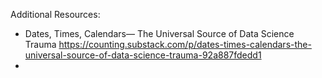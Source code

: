

Additional Resources:

* Dates, Times, Calendars— The Universal Source of Data Science Trauma https://counting.substack.com/p/dates-times-calendars-the-universal-source-of-data-science-trauma-92a887fdedd1
* 
